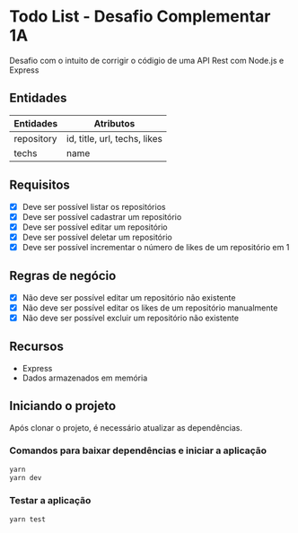 # Todo List - Desafio Complementar 1A

Desafio com o intuito de corrigir o códigio de uma API Rest com Node.js e Express

## Entidades

| Entidades | Atributos |
| - | - |
| repository | id, title, url, techs, likes |
| techs | name |

## Requisitos

- [x] Deve ser possível listar os repositórios
- [x] Deve ser possível cadastrar um repositório
- [x] Deve ser possível editar um repositório
- [x] Deve ser possível deletar um repositório
- [x] Deve ser possível incrementar o número de likes de um repositório em 1

## Regras de negócio

- [x] Não deve ser possível editar um repositório não existente
- [x] Não deve ser possível editar os likes de um repositório manualmente
- [x] Não deve ser possível excluir um repositório não existente

## Recursos

- Express
- Dados armazenados em memória

## Iniciando o projeto

Após clonar o projeto, é necessário atualizar as dependências.

### Comandos para baixar dependências e iniciar a aplicação

```bash
yarn
yarn dev
```

### Testar a aplicação

```bash
yarn test
```